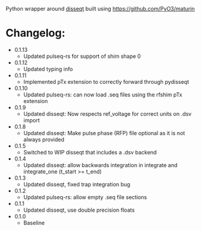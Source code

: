 Python wrapper around [disseqt](https://github.com/pulseq-frame/disseqt) built using https://github.com/PyO3/maturin

# Changelog:

- 0.1.13
  - Updated pulseq-rs for support of shim shape 0
- 0.1.12
  - Updated typing info
- 0.1.11
  - Implemented pTx extension to correctly forward through pydisseqt
- 0.1.10
  - Updated pulseq-rs: can now load .seq files using the rfshim pTx extension
- 0.1.9
  - Updated disseqt: Now respects ref_voltage for correct units on .dsv import
- 0.1.8
  - Updated disseqt: Make pulse phase (RFP) file optional as it is not always provided
- 0.1.5
  - Switched to WIP disseqt that includes a .dsv backend
- 0.1.4
  - Updated disseqt: allow backwards integration in integrate and integrate_one (t_start >= t_end)
- 0.1.3
  - Updated disseqt, fixed trap integration bug
- 0.1.2
  - Updated pulseq-rs: allow empty .seq file sections
- 0.1.1
  - Updated disseqt, use double precision floats
- 0.1.0
  - Baseline
